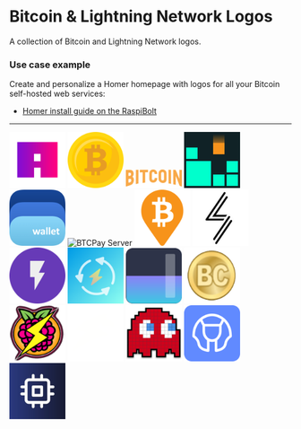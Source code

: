# Bitcoin & Lightning Network Logos

A collection of Bitcoin and Lightning Network logos.

### Use case example

Create and personalize a Homer homepage with logos for all your Bitcoin self-hosted web services:
* [Homer install guide on the RaspiBolt](https://raspibolt.org/bonus/raspberry-pi/homer.md)

---

<img src="png/amboss.png" alt="Amboss" width="100"> <img src="png/bitcoin-minds.png" alt="Bitcoin Minds" width="100"> <img src="png/bitcoin-only.png" alt="Bitcoin Only" width="100"> <img src="png/bitfeed.png" alt="Bitfeed" width="100"> <img src="png/bluewallet.png" alt="BlueWallet" width="100"> <img src="png/btcpay-server.png" alt="BTCPay Server" width="100"> <img src="png/btcrpcexplorer.png" alt="BTC RPC Explorer" width="100"> <img src="png/lightning-terminal.png" alt="Lightning Terminal" width="100"> <img src="png/lnbits.png" alt="LNBits" width="100"> <img src="png/lndg.png" alt="LNDg" width="100"> <img src="png/mempool.png" alt="Mempool" width="100"> <img src="png/old-bitcoin.png" alt="First Bitcoin logo" width="100"> <img src="png/raspibolt3.png" alt="RaspiBolt v3" width="100"> <img src="png/rtl.png" alt="Ride The Lightning" width="100"> <img src="png/specter-desktop.png" alt="Specter Desktop" width="100"> <img src="png/sphinx-relay.png" alt="Sphinx Relay" width="100"> <img src="png/thunderhub.png" alt="ThunderHub" width="100"> 
